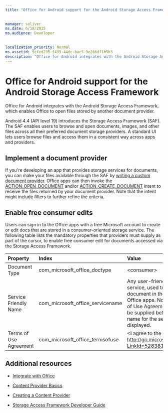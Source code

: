 ```yaml
---
title: "Office for Android support for the Android Storage Access Framework"
 
 
manager: soliver
ms.date: 6/18/2015
ms.audience: Developer
 
 
localization_priority: Normal
ms.assetid: 9cfed295-f499-44dc-bac5-9e266df1b5b3
description: "Office for Android integrates with the Android Storage Access Framework, which enables Office to open files stored by another document provider."
---
```


# Office for Android support for the Android Storage Access Framework

Office for Android integrates with the Android Storage Access Framework, which enables Office to open files stored by another document provider.
  
Android 4.4 (API level 19) introduces the Storage Access Framework (SAF). The SAF enables users to browse and open documents, images, and other files across all their preferred document storage providers. A standard UI lets users browse files and access them in a consistent way across apps and providers.
  
## Implement a document provider

If you're developing an app that provides storage services for documents, you can make your files available through the SAF by [writing a custom document provider](https://developer.android.com/guide/topics/providers/document-provider.mdl). Office apps can then invoke the [ACTION_OPEN_DOCUMENT](https://developer.android.com/reference/android/content/Intent.mdl) and/or [ACTION_CREATE_DOCUMENT](https://developer.android.com/reference/android/content/Intent.mdl) intent to receive the files returned by your document provider. Note that the intent might include filters to further refine the criteria. 
  
## Enable free consumer edits

Users can sign in to the Office apps with a free Microsoft account to create or edit docs that are stored in a consumer-oriented storage service. The following table lists the mandatory properties that providers must supply as part of the cursor, to enable free consumer edit for documents accessed via the Storage Access Framework.
  
|**Property**|**Index**|**Value**|
|:-----|:-----|:-----|
|Document Type  <br/> |com_microsoft_office_doctype  <br/> |\<consumer\>  <br/> |
|Service Friendly Name  <br/> |com_microsoft_office_servicename  <br/> |Any user-friendly name for the service, used to identify a document in the Recent list in the Office apps. Note that the "Terms of Use Agreement" property must be supplied before the friendly name for the service can be displayed.  <br/> |
|Terms of Use Agreement  <br/> |com_microsoft_office_termsofuse  <br/> |\<I agree to the terms located at http://go.microsoft.com/fwlink/p/?LinkId=528381\>  <br/> |
   
## Additional resources
<a name="bk_addresources"> </a>

- [Integrate with Office](integrate-with-office.md)
    
- [Content Provider Basics](https://developer.android.com/guide/topics/providers/content-provider-basics.mdl)
    
- [Creating a Content Provider](https://developer.android.com/guide/topics/providers/content-provider-creating.mdl)
    
- [Storage Access Framework Developer Guide](https://developer.android.com/guide/topics/providers/document-provider.mdl)
    

